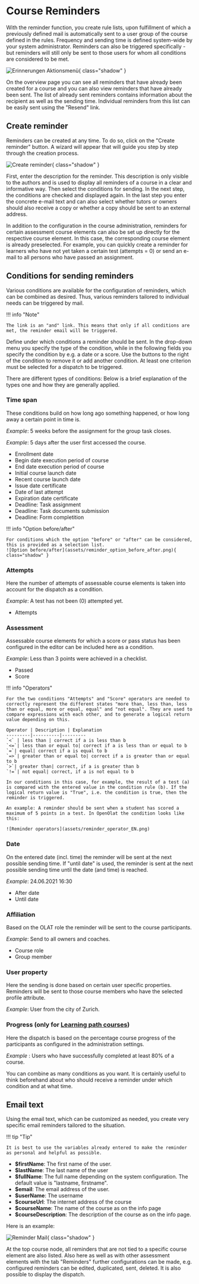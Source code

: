 # Course Reminders

With the reminder function, you create rule lists, upon fulfillment of which a previously defined mail is automatically sent to a user group of the course defined in the rules. Frequency and sending time is defined system-wide by your system administrator. Reminders can also be triggered specifically - but reminders will still only be sent to those users for whom all conditions are considered to be met.

![Erinnerungen Aktionsmenü](assets/reminder_DE.png){ class="shadow" }

On the overview page you can see all reminders that have already been created for a course and you can also view reminders that have already been sent.  The list of already sent reminders contains information about the recipient as well as the sending time. Individual reminders from this list can be easily sent using the "Resend" link.

## Create reminder

Reminders can be created at any time. To do so, click on the "Create reminder" button. A wizard will appear that will guide you step by step through the creation process.

![Create reminder](assets/create_reminder.png){ class="shadow" }

First, enter the description for the reminder. This description is only visible to the authors and is used to display all reminders of a course in a clear and informative way. Then select the conditions for sending. In the next step, the conditions are checked and displayed again. In the last step you enter the concrete e-mail text and can also select whether tutors or owners should also receive a copy or whether a copy should be sent to an external address.

In addition to the configuration in the course administration, reminders for certain assessment course elements can also be set up directly for the respective course element. In this case, the corresponding course element is already preselected. For example, you can quickly create a reminder for learners who have not yet taken a certain test (attempts = 0) or send an e-mail to all persons who have passed an assignment.

## Conditions for sending reminders

Various conditions are available for the configuration of reminders, which can be combined as desired. Thus, various reminders tailored to individual needs can be triggered by mail.

!!! info "Note"

    The link is an "and" link. This means that only if all conditions are met, the reminder email will be triggered.

Define under which conditions a reminder should be sent. In the drop-down menu you specify the type of the condition, while in the following fields you specify the condition by e.g. a date or a score. Use the buttons to the right of the condition to remove it or add another condition. At least one criterion must be selected for a dispatch to be triggered.

There are different types of conditions: Below is a brief explanation of the types one and how they are generally applied.

### Time span

These conditions build on how long ago something happened, or how long away a certain point in time is.

_Example_: 5 weeks before the assignment for the group task closes.

_Example_: 5 days after the user first accessed the course.  
  
* Enrollment date
* Begin date execution period of course
* End date execution period of course
* Initial course launch date
* Recent course launch date
* Issue date certificate
* Date of last attempt
* Expiration date certificate
* Deadline: Task assignment
* Deadline: Task documents submission
* Deadline: Form completition

!!! info "Option before/after"

    For conditions which the option "before" or "after" can be considered, this is provided as a selection list.
    ![Option before/after](assets/reminder_option_before_after.png){ class="shadow" }

### Attempts

Here the number of attempts of assessable course elements is taken into account for the dispatch as a condition.

_Example_: A test has not been (0) attempted yet.

* Attempts  
  
### Assessment

Assessable course elements for which a score or pass status has been configured in the editor can be included here as a condition.

_Example_: Less than 3 points were achieved in a checklist.
  
* Passed
* Score

!!! info "Operators"

    For the two conditions "Attempts" and "Score" operators are needed to correctly represent the different states "more than, less than, less than or equal, more or equal, equal" and "not equal". They are used to compare expressions with each other, and to generate a logical return value depending on this.

    Operator | Description | Explanation
    ---------|----------|---------
    `<` | less than | correct if a is less than b
    `<=`| less than or equal to| correct if a is less than or equal to b
    `=`| equal| correct if a is equal to b
    `=>`| greater than or equal to| correct if a is greater than or equal to b
    `>`| greater than| correct, if a is greater than b
    `!=`| not equal| correct, if a is not equal to b

    In our conditions in this case, for example, the result of a test (a) is compared with the entered value in the condition rule (b). If the logical return value is "True", i.e. the condition is true, then the reminder is triggered.

    An example: A reminder should be sent when a student has scored a maximum of 5 points in a test. In OpenOlat the condition looks like this:

    ![Reminder operators](assets/reminder_operator_EN.png)

### Date

On the entered date (incl. time) the reminder will be sent at the next possible sending time. If "until date" is used, the reminder is sent at the next possible sending time until the date (and time) is reached.

_Example_: 24.06.2021 16:30  
  
* After date
* Until date

### Affiliation

Based on the OLAT role the reminder will be sent to the course participants.

_Example_: Send to all owners and coaches.  
  
* Course role
* Group member

### User property

Here the sending is done based on certain user specific properties. Reminders will be sent to those course members who have the selected profile attribute.

_Example_: User from the city of Zurich.  
  
### Progress (only for [Learning path courses](../learningresources/Learning_path_course.md))
Here the dispatch is based on the percentage course progress of the participants as configured in the administration settings.

_Example_ : Users who have successfully completed at least 80% of a course.  
  
You can combine as many conditions as you want. It is certainly useful to think beforehand about who should receive a reminder under which condition and at what time.

## Email text

Using the email text, which can be customized as needed, you create very specific email reminders tailored to the situation.

!!! tip "Tip"

    It is best to use the variables already entered to make the reminder as personal and helpful as possible.

* **$firstName**: The first name of the user.
* **$lastName**: The last name of the user
* **$fullName**: The full name depending on the system configuration. The default value is "lastname, firstname".
* **$email**: The email address of the user.
* **$userName**: The username
* **$courseUrl**: The internet address of the course
* **$courseName**: The name of the course as on the info page
* **$courseDescription**: The description of the course as on the info page.

Here is an example:

![Reminder Mail](assets/reminder_notification_text.png){ class="shadow" }

At the top course node, all reminders that are not tied to a specific course element are also listed. Also here as well as with other assessment elements with the tab "Reminders" further configurations can be made, e.g. configured reminders can be edited, duplicated, sent, deleted. It is also possible to display the dispatch.